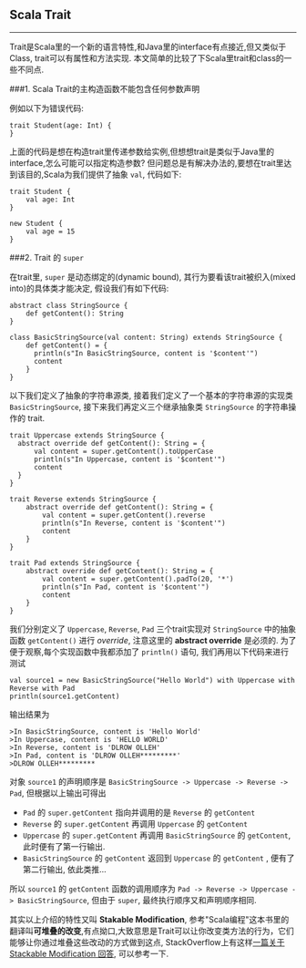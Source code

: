 Scala Trait
-------
***

Trait是Scala里的一个新的语言特性,和Java里的interface有点接近,但又类似于Class, trait可以有属性和方法实现. 本文简单的比较了下Scala里trait和class的一些不同点.

###1. Scala Trait的主构造函数不能包含任何参数声明

例如以下为错误代码:

	trait Student(age: Int) {		
	}

上面的代码是想在构造trait里传递参数给实例,但想想trait是类似于Java里的interface,怎么可能可以指定构造参数? 但问题总是有解决办法的,要想在trait里达到该目的,Scala为我们提供了抽象 `val`, 代码如下:

	trait Student {
		val age: Int
	}
		
	new Student {
		val age = 15
	}

###2. Trait 的 `super`  

在trait里, `super` 是动态绑定的(dynamic bound), 其行为要看该trait被织入(mixed into)的具体类才能决定, 假设我们有如下代码:

	abstract class StringSource {
		def getContent(): String
	}
		
	class BasicStringSource(val content: String) extends StringSource {
		def getContent() = {
		  println(s"In BasicStringSource, content is '$content'")
		  content
		}
	} 

以下我们定义了抽象的字符串源类, 接着我们定义了一个基本的字符串源的实现类 `BasicStringSource`, 接下来我们再定义三个继承抽象类 `StringSource` 的字符串操作的 trait.

	trait Uppercase extends StringSource {
	  abstract override def getContent(): String = {
	      val content = super.getContent().toUpperCase
	      println(s"In Uppercase, content is '$content'")
	      content
	  }
	}
	
	trait Reverse extends StringSource {
	    abstract override def getContent(): String = {
	        val content = super.getContent().reverse
	        println(s"In Reverse, content is '$content'")
	        content
	    }
	}
	
	trait Pad extends StringSource {
	    abstract override def getContent(): String = {
	        val content = super.getContent().padTo(20, '*')
	        println(s"In Pad, content is '$content'")
	        content
	    }
	}

我们分别定义了 `Uppercase`, `Reverse`, `Pad` 三个trait实现对 `StringSource` 中的抽象函数 `getContent()` 进行 _override_, 注意这里的 **abstract override** 是必须的. 为了便于观察,每个实现函数中我都添加了 `println()` 语句, 我们再用以下代码来进行测试

	val source1 = new BasicStringSource("Hello World") with Uppercase with Reverse with Pad
	println(source1.getContent)

输出结果为

	>In BasicStringSource, content is 'Hello World'
	>In Uppercase, content is 'HELLO WORLD'
	>In Reverse, content is 'DLROW OLLEH'
	>In Pad, content is 'DLROW OLLEH*********'
	>DLROW OLLEH*********

对象 `source1` 的声明顺序是 `BasicStringSource -> Uppercase -> Reverse -> Pad`, 但根据以上输出可得出

*  `Pad` 的 `super.getContent` 指向并调用的是 `Reverse` 的 `getContent`
*  `Reverse` 的 `super.getContent` 再调用 `Uppercase` 的 `getContent`
*  `Uppercase` 的 `super.getContent` 再调用 `BasicStringSource` 的 `getContent`,  此时便有了第一行输出.
*  `BasicStringSource` 的 `getContent` 返回到 `Uppercase` 的 `getContent` , 便有了第二行输出, 依此类推...   

所以 `source1`  的 `getContent` 函数的调用顺序为 `Pad -> Reverse -> Uppercase -> BasicStringSource`, 但由于 `super`, 最终执行顺序又和声明顺序相同.

其实以上介绍的特性又叫 **Stakable Modification**, 参考"Scala编程"这本书里的翻译叫**可堆叠的改变**,有点拗口,大致意思是Trait可以让你改变类方法的行为，它们能够让你通过堆叠这些改动的方式做到这点, StackOverflow上有这样[一篇关于 Stackable Modification 回答](http://stackoverflow.com/questions/852101/what-are-stackable-modifications), 可以参考一下.